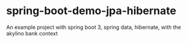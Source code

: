 # spring-boot-demo-jpa-hibernate
An example project with spring boot 3, spring data, hibernate, with the akylino bank context
